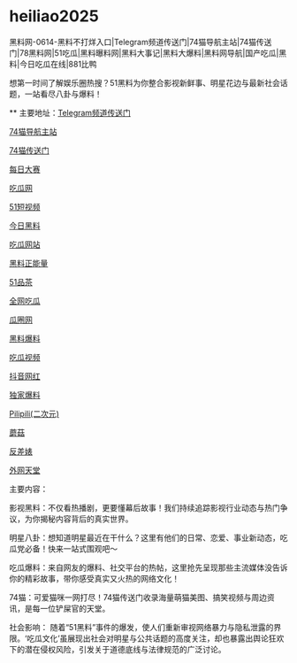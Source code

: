 # heiliao2025
黑料网-0614-黑料不打烊入口|Telegram频道传送门|74猫导航主站|74猫传送门|78黑料网|51吃瓜|黑料曝料网|黑料大事记|黑料大爆料|黑料网导航|国产吃瓜|黑料|今日吃瓜在线|881比鸭

想第一时间了解娱乐圈热搜？51黑料为你整合影视新鲜事、明星花边与最新社会话题，一站看尽八卦与爆料！

** 主要地址：<a href="https://74mao.com/">Telegram频道传送门</a>

<a href="https://74mao.com/">74猫导航主站</a>

<a href="https://74mao.com/">74猫传送门</a>

<a href="https://pc1-26.pages.dev/">每日大赛</a>

<a href="https://cg1-39.pages.dev/">吃瓜网</a>

<a href="https://pc2-25.pages.dev/">51短视频</a>

<a href="https://pc10-24.pages.dev/">今日黑料</a>

<a href="https://cg1-27.pages.dev/">吃瓜网站</a>

<a href="https://cg8-12.pages.dev/">黑料正能量</a>

<a href="https://pc8-34.pages.dev/">51品茶</a>

<a href="https://cg4-21.pages.dev/">全网吃瓜</a>

<a href="https://cg6-21.pages.dev/">瓜圈网</a>

<a href="https://cg5-24.pages.dev/">黑料爆料</a>

<a href="https://cg9-07.pages.dev/">吃瓜视频</a>

<a href="https://douyin-wanghong.pages.dev/">抖音网红</a>

<a href="https://dujia03.pages.dev/">独家爆料</a>

<a href="https://pilipili-03.pages.dev/">Pilipili(二次元)</a>

<a href="https://mogu03.pages.dev/">蘑菇</a>

<a href="https://fanchabiao-3.pages.dev/">反差婊</a>

<a href="https://waiwang-3.pages.dev/">外网天堂</a>

主要内容：

影视黑料：不仅看热播剧，更要懂幕后故事！我们持续追踪影视行业动态与热门争议，为你揭秘内容背后的真实世界。

明星八卦：想知道明星最近在干什么？这里有他们的日常、恋爱、事业新动态，吃瓜党必备！快来一站式围观吧～

吃瓜爆料：来自网友的爆料、社交平台的热帖，这里抢先呈现那些主流媒体没告诉你的精彩故事，带你感受真实又火热的网络文化！

74猫：可爱猫咪一网打尽！74猫传送门收录海量萌猫美图、搞笑视频与周边资讯，是每一位铲屎官的天堂。

社会影响：
随着“51黑料”事件的爆发，使人们重新审视网络暴力与隐私泄露的界限。‘吃瓜文化’虽展现出社会对明星与公共话题的高度关注，却也暴露出舆论狂欢下的潜在侵权风险，引发关于道德底线与法律规范的广泛讨论。
